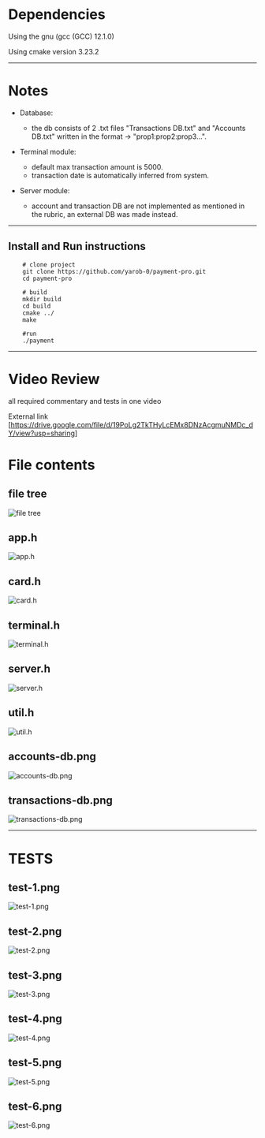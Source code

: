 # Dependencies
Using the gnu (gcc (GCC) 12.1.0)

Using cmake version 3.23.2

---

# Notes
- Database:
	- the db consists of 2 .txt files "Transactions DB.txt" and "Accounts DB.txt" written in the format -> "prop1:prop2:prop3...".

- Terminal module:
	- default max transaction amount is 5000.
	- transaction date is automatically inferred from system.

- Server module:
	- account and transaction DB are not implemented as mentioned in the rubric, an external DB was made instead.


---

## Install and Run instructions

```
	# clone project
	git clone https://github.com/yarob-0/payment-pro.git
	cd payment-pro

	# build
	mkdir build
	cd build
	cmake ../
	make

	#run
	./payment
```

---

# Video Review
all required commentary and tests in one video

External link [https://drive.google.com/file/d/19PoLg2TkTHyLcEMx8DNzAcgmuNMDc_dY/view?usp=sharing]

# File contents

## file tree
![file tree](./media/tree.png)

## app.h
![app.h](./media/app.h.png)

## card.h
![card.h](./media/card.h.png)

## terminal.h
![terminal.h](./media/terminal.h.png)

## server.h
![server.h](./media/server.h.png)

## util.h
![util.h](./media/util.h.png)

## accounts-db.png
![accounts-db.png](./media/accounts-db.png)

## transactions-db.png
![transactions-db.png](./media/transactions-db.png)

---

# TESTS

## test-1.png
![test-1.png](./media/test-1.png)

## test-2.png
![test-2.png](./media/test-2.png)

## test-3.png
![test-3.png](./media/test-3.png)

## test-4.png
![test-4.png](./media/test-4.png)

## test-5.png
![test-5.png](./media/test-5.png)

## test-6.png
![test-6.png](./media/test-6.png)


